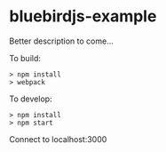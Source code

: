 # bluebirdjs-example
Better description to come...

To build:

```
> npm install
> webpack
```

To develop:

```
> npm install
> npm start
```

Connect to localhost:3000
